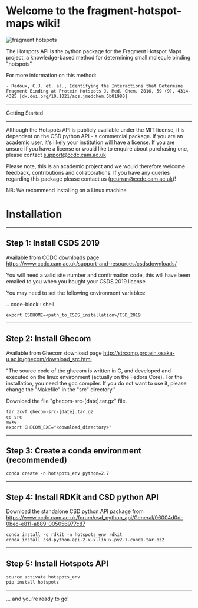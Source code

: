 # Welcome to the fragment-hotspot-maps wiki!

![fragment hotspots](http://fragment-hotspot-maps.ccdc.cam.ac.uk/static/cover_small.jpg)


The Hotspots API is the python package for the Fragment Hotspot Maps project, a knowledge-based method for determining small molecule binding "hotspots" 

For more information on this method: 

    - Radoux, C.J. et. al., Identifying the Interactions that Determine Fragment Binding at Protein Hotspots J. Med. Chem. 2016, 59 (9), 4314-4325 [dx.doi.org/10.1021/acs.jmedchem.5b01980]


***************
Getting Started
***************

Although the Hotspots API is publicly available under the MIT license, it is dependant on the CSD python API - a commercial package. 
If you are an academic user, it's likely your institution will have a license. If you are unsure if you have a 
license or would like to enquire about purchasing one, please contact support@ccdc.cam.ac.uk


Please note, this is an academic project and we would therefore welcome feedback, contributions and collaborations.
If you have any queries regarding this package please contact us (pcurran@ccdc.cam.ac.uk)!


NB: We recommend installing on a Linux machine


Installation
===================

-------------------------
Step 1: Install CSDS 2019
-------------------------
Available from CCDC downloads page 
https://www.ccdc.cam.ac.uk/support-and-resources/csdsdownloads/


You will need a valid site number and confirmation code, this will have been emailed to you when you bought your CSDS 2019 license

You may need to set the following environment variables:

.. code-block:: shell

    export CSDHOME=<path_to_CSDS_installation>/CSD_2019




-------------------------
Step 2: Install Ghecom
-------------------------
Available from Ghecom download page
<http://strcomp.protein.osaka-u.ac.jp/ghecom/download_src.html>

"The source code of the ghecom is written in C, and developed and executed on
the linux environment (actually on the Fedora Core).  For the installation,
you need the gcc compiler.  If you do not want to use it, please change the
"Makefile" in the "src" directory."

Download the file "ghecom-src-[date].tar.gz" file.


    tar zxvf ghecom-src-[date].tar.gz
    cd src
    make
    export GHECOM_EXE="<download_directory>"
	
	
------------------------------------------------
Step 3: Create a conda environment (recommended)
------------------------------------------------

    conda create -n hotspots_env python=2.7

------------------------------------------------
Step 4: Install RDKit and CSD python API
------------------------------------------------
Download the standalone CSD python API package from 
https://www.ccdc.cam.ac.uk/forum/csd_python_api/General/06004d0d-0bec-e811-a889-005056977c87


	conda install -c rdkit -n hotspots_env rdkit
	conda install csd-python-api-2.x.x-linux-py2.7-conda.tar.bz2
	
------------------------------------------------
Step 5: Install Hotspots API
------------------------------------------------

    source activate hotspots_env
    pip install hotspots

------------------------------------------------

... and you're ready to go!
